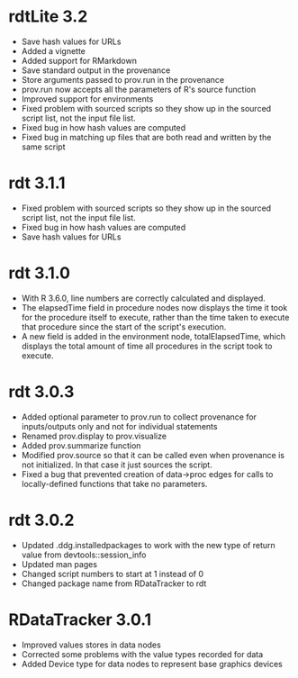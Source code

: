# rdtLite 3.2

* Save hash values for URLs
* Added a vignette
* Added support for RMarkdown
* Save standard output in the provenance
* Store arguments passed to prov.run in the provenance
* prov.run now accepts all the parameters of R's source function
* Improved support for environments
* Fixed problem with sourced scripts so they show up in the sourced script list, not the input file list.
* Fixed bug in how hash values are computed
* Fixed bug in matching up files that are both read and written by the same script

# rdt 3.1.1

* Fixed problem with sourced scripts so they show up in the sourced script list, not the input file list.
* Fixed bug in how hash values are computed
* Save hash values for URLs

# rdt 3.1.0

* With R 3.6.0, line numbers are correctly calculated and displayed.
* The elapsedTime field in procedure nodes now displays the time it took for the procedure itself to execute,
rather than the time taken to execute that procedure since the start of the script's execution.
* A new field is added in the environment node, totalElapsedTime, which displays the total amount of time all
procedures in the script took to execute.

# rdt 3.0.3

* Added optional parameter to prov.run to collect provenance for inputs/outputs only
and not for individual statements
* Renamed prov.display to prov.visualize
* Added prov.summarize function
* Modified prov.source so that it can be called even when provenance is not initialized.  In
that case it just sources the script.
* Fixed a bug that prevented creation of data->proc edges for calls to locally-defined 
functions that take no parameters.

# rdt 3.0.2

* Updated .ddg.installedpackages to work with the new type of return value from devtools::session_info
* Updated man pages
* Changed script numbers to start at 1 instead of 0
* Changed package name from RDataTracker to rdt


# RDataTracker 3.0.1

* Improved values stores in data nodes
* Corrected some problems with the value types recorded for data
* Added Device type for data nodes to represent base graphics devices
